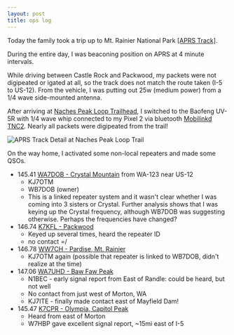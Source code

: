 ```yaml
---
layout: post
title: ops log
---
```


Today the family took a trip up to Mt. Rainier National Park
[[APRS Track]](https://aprs.fi/#!mt=roadmap&z=10&ts=1600473600&te=1600657200&call=a%2FKF7HVM-5).

During the entire day, I was beaconing position on APRS at 4 minute intervals.

While driving between Castle Rock and Packwood, my packets were not digipeated or igated
at all, so the track does not match the route taken (I-5 to US-12).
From the vehicle, I was putting out 25w (medium power) from a 1/4 wave side-mounted antenna.

After arriving at [Naches Peak Loop Trailhead](https://www.google.com/maps/place/Naches+Peak+Loop+Trailhead/@46.8684453,-121.5169598,15z/data=!4m5!3m4!1s0x0:0xea00c1d4528ab993!8m2!3d46.8719073!4d-121.5154148),
I switched to the Baofeng UV-5R with 1/4 wave whip connected to my Pixel 2 via bluetooth
[Mobilinkd TNC2](http://www.mobilinkd.com/tnc2/). Nearly all packets were digipeated from the trail!

<img src="https://github.com/masenf/kf7hvm-com/raw/master/images/naches_peak_loop_aprs.png" alt="APRS Track Detail at Naches Peak Loop Trail">

On the way home, I activated some non-local repeaters and made some QSOs.

* 145.41 [WA7DOB - Crystal Mountain](https://www.repeaterbook.com/repeaters/details.php?state_id=53&ID=18070) from WA-123 near US-12
  * KJ7OTM
  * WB7DOB (owner)
  * This is a linked repeater system and it wasn't clear whether I was coming into 3 sisters or Crystal.
    Further analysis shows that I was keying up the Crystal frequency, although WB7DOB was suggesting
    otherwise. Perhaps the frequencies have changed?
* 146.74 [K7KFL - Packwood](https://www.repeaterbook.com/repeaters/details.php?state_id=53&ID=5905)
  * Keyed up several times, heard the repeater ID
  * no contact =/
* 146.78 [WW7CH - Pardise, Mt. Rainier](https://www.repeaterbook.com/repeaters/details.php?state_id=53&ID=11180)
  * KJ7OTM again (possible that repeater is linked to WB7DOB, didn't realize at the time)
* 147.06 [WA7UHD - Baw Faw Peak](https://www.repeaterbook.com/repeaters/details.php?state_id=53&ID=30)
  * N1BEC - early signal report from East of Randle: could be heard, but not well
  * No contact from just west of Morton, WA
  * KJ7ITE - finally made contact east of Mayfield Dam!
* 145.47 [K7CPR - Olympia, Capitol Peak](https://www.repeaterbook.com/repeaters/details.php?state_id=53&ID=358)
  * Heard from east of Morton
  * W7HBP gave excellent signal report, ~15mi east of I-5
